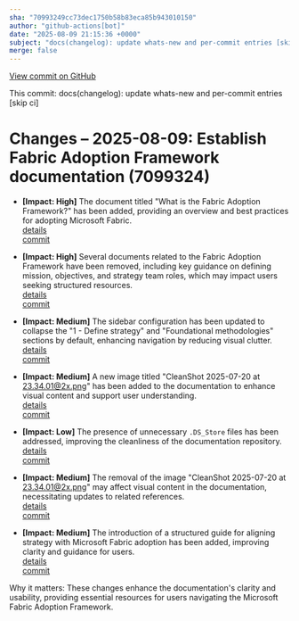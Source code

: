 ```yaml
---
sha: "70993249cc73dec1750b58b83eca85b943010150"
author: "github-actions[bot]"
date: "2025-08-09 21:15:36 +0000"
subject: "docs(changelog): update whats-new and per-commit entries [skip ci]"
merge: false
---
```


[View commit on GitHub](https://github.com/TheTrustedAdvisor/FabricAdoptionFramework/commit/70993249cc73dec1750b58b83eca85b943010150)

This commit: docs(changelog): update whats-new and per-commit entries [skip ci]

# Changes – 2025-08-09: Establish Fabric Adoption Framework documentation (7099324)

- **[Impact: High]** The document titled "What is the Fabric Adoption Framework?" has been added, providing an overview and best practices for adopting Microsoft Fabric.  
  [details](/docs/about/changes/2025-08-07-3364fbe21e1e3ee6774e4f7b9fddcb886253b217)  
  [commit](https://github.com/TheTrustedAdvisor/FabricAdoptionFramework/commit/3364fbe21e1e3ee6774e4f7b9fddcb886253b217)

- **[Impact: High]** Several documents related to the Fabric Adoption Framework have been removed, including key guidance on defining mission, objectives, and strategy team roles, which may impact users seeking structured resources.  
  [details](/docs/about/changes/2025-07-20-99bbd7955c423e1670f1e1e9f3b50a9a79f6860f)  
  [commit](https://github.com/TheTrustedAdvisor/FabricAdoptionFramework/commit/99bbd7955c423e1670f1e1e9f3b50a9a79f6860f)

- **[Impact: Medium]** The sidebar configuration has been updated to collapse the "1 - Define strategy" and "Foundational methodologies" sections by default, enhancing navigation by reducing visual clutter.  
  [details](/docs/about/changes/2025-08-07-08b52a6)  
  [commit](https://github.com/TheTrustedAdvisor/FabricAdoptionFramework/commit/08b52a65abd403612f5df4029d2d518a8d5ca89b)

- **[Impact: Medium]** A new image titled "CleanShot 2025-07-20 at 23.34.01@2x.png" has been added to the documentation to enhance visual content and support user understanding.  
  [details](/docs/about/changes/2025-08-07-08b52a65abd403612f5df4029d2d518a8d5ca89b)  
  [commit](https://github.com/TheTrustedAdvisor/FabricAdoptionFramework/commit/3364fbe21e1e3ee6774e4f7b9fddcb886253b217)

- **[Impact: Low]** The presence of unnecessary `.DS_Store` files has been addressed, improving the cleanliness of the documentation repository.  
  [details](/docs/about/changes/2025-07-20-4dec936fdb51eb08c978644a8ad5177963c5f0c4)  
  [commit](https://github.com/TheTrustedAdvisor/FabricAdoptionFramework/commit/4dec936fdb51eb08c978644a8ad5177963c5f0c4)

- **[Impact: Medium]** The removal of the image "CleanShot 2025-07-20 at 23.34.01@2x.png" may affect visual content in the documentation, necessitating updates to related references.  
  [details](/docs/about/changes/2025-07-21-40607b9de60ecbe805de9237f489bdcac3dfca6e)  
  [commit](https://github.com/TheTrustedAdvisor/FabricAdoptionFramework/commit/40607b9de60ecbe805de9237f489bdcac3dfca6e)

- **[Impact: Medium]** The introduction of a structured guide for aligning strategy with Microsoft Fabric adoption has been added, improving clarity and guidance for users.  
  [details](/docs/about/changes/2025-08-07-3364fbe21e1e3ee6774e4f7b9fddcb886253b217)  
  [commit](https://github.com/TheTrustedAdvisor/FabricAdoptionFramework/commit/3364fbe21e1e3ee6774e4f7b9fddcb886253b217)

Why it matters: These changes enhance the documentation's clarity and usability, providing essential resources for users navigating the Microsoft Fabric Adoption Framework.
